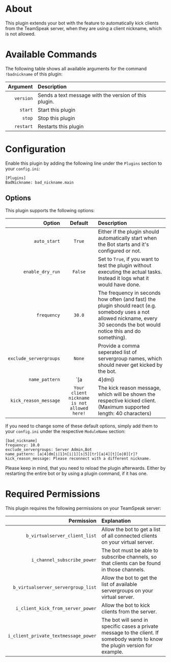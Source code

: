 # About

This plugin extends your bot with the feature to automatically kick clients from the TeamSpeak server, when they are using a client nickname, which is not allowed.


# Available Commands

The following table shows all available arguments for the command `!badnickname` of this plugin:

| Argument | Description |
| ---:   | :--- |
| `version` | Sends a text message with the version of this plugin. |
| `start` | Start this plugin |
| `stop` | Stop this plugin |
| `restart` | Restarts this plugin |


# Configuration

Enable this plugin by adding the following line under the `Plugins` section to your `config.ini`:

```
[Plugins]
BadNickname: bad_nickname.main
```

## Options

This plugin supports the following options:

| Option | Default | Description |
| ---: | :---: | :--- |
| `auto_start` | `True` | Either if the plugin should automatically start when the Bot starts and it's configured or not. |
| `enable_dry_run` | `False` | Set to `True`, if you want to test the plugin without executing the actual tasks. Instead it logs what it would have done. |
| `frequency` | `30.0` | The frequency in seconds how often (and fast) the plugin should react (e.g. somebody uses a not allowed nickname, every 30 seconds the bot would notice this and do something). |
| `exclude_servergroups` | `None` | Provide a comma seperated list of servergroup names, which should never get kicked by the bot. |
| `name_pattern` | `[a|4]dm[i|1]n` | A [regular expression](https://docs.python.org/3/library/re.html), which client nicknames are not allowed. (case insensitive) |
| `kick_reason_message` | `Your client nickname is not allowed here!` | The kick reason message, which will be shown the respective kicked client. (Maximum supported length: 40 characters) |

If you need to change some of these default options, simply add them to your `config.ini` under the respective `ModuleName` section:

```
[bad_nickname]
frequency: 10.0
exclude_servergroups: Server Admin,Bot
name_pattern: [a|4]dm[i|1]n[i|1][s|5][tr][a|4][t][o|0][r]?
kick_reason_message: Please reconnect with a different nickname.
```

Please keep in mind, that you need to reload the plugin afterwards. Either by restarting the entire bot or by using a plugin command, if it has one.


# Required Permissions

This plugin requires the following permissions on your TeamSpeak server:

| Permission | Explanation |
| ---: | :--- |
| `b_virtualserver_client_list` | Allow the bot to get a list of all connected clients on your virtual server. |
| `i_channel_subscribe_power` | The bot must be able to subscribe channels, so that clients can be found in those channels. |
| `b_virtualserver_servergroup_list` | Allow the bot to get the list of available servergroups on your virtual server. |
| `i_client_kick_from_server_power` | Allow the bot to kick clients from the server. |
| `i_client_private_textmessage_power` | The bot will send in specific cases a private message to the client. If somebody wants to know the plugin version for example. |
